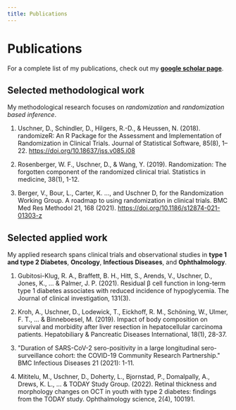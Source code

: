 ```yaml
---
title: Publications
---
```


# Publications

For a complete list of my publications, check out my **[google scholar page](https://scholar.google.com/citations?user=INFxSAUAAAAJ&hl=en)**.

## Selected methodological work 

My methodological research focuses on *randomization* and *randomization based inference*.

1. Uschner, D., Schindler, D., Hilgers, R.-D., & Heussen, N. (2018). randomizeR: An R Package for the Assessment and Implementation of Randomization in Clinical Trials. Journal of Statistical Software, 85(8), 1–22. https://doi.org/10.18637/jss.v085.i08 

2. Rosenberger, W. F., Uschner, D., & Wang, Y. (2019). Randomization: The forgotten component of the randomized clinical trial. Statistics in medicine, 38(1), 1-12.

3. Berger, V., Bour, L., Carter, K. ..., and Uschner D, for the Randomization Working Group. A roadmap to using randomization in clinical trials. BMC Med Res Methodol 21, 168 (2021). https://doi.org/10.1186/s12874-021-01303-z 


## Selected applied work

My applied research spans clinical trials and observational studies in **type 1 and type 2 Diabetes**, **Oncology**, **Infectious Diseases**, and **Ophthalmology**.

1. Gubitosi-Klug, R. A., Braffett, B. H., Hitt, S., Arends, V., Uschner, D., Jones, K., ... & Palmer, J. P. (2021). Residual β cell function in long-term type 1 diabetes associates with reduced incidence of hypoglycemia. The Journal of clinical investigation, 131(3). 

2. Kroh, A., Uschner, D., Lodewick, T., Eickhoff, R. M., Schöning, W., Ulmer, F. T., ... & Binneboesel, M. (2019). Impact of body composition on survival and morbidity after liver resection in hepatocellular carcinoma patients. Hepatobiliary & Pancreatic Diseases International, 18(1), 28-37.

3. "Duration of SARS-CoV-2 sero-positivity in a large longitudinal sero-surveillance cohort: the COVID-19 Community Research Partnership." BMC Infectious Diseases 21 (2021): 1-11.

4. Mititelu, M., Uschner, D., Doherty, L., Bjornstad, P., Domalpally, A., Drews, K. L., ... & TODAY Study Group. (2022). Retinal thickness and morphology changes on OCT in youth with type 2 diabetes: findings from the TODAY study. Ophthalmology science, 2(4), 100191.

